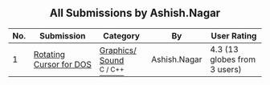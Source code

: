 ﻿<div align="center">

## All Submissions by Ashish\.Nagar

</div>

No.  | Submission | Category | By   | User Rating
---- | ---------- | -------- | ---- | -----------
1 | [Rotating Cursor for DOS<br />](https://github.com/Planet-Source-Code/ashish-nagar-rotating-cursor-for-dos__3-11514) | [Graphics/ Sound<br /><sup>C / C++</sup>](../ByCategory/graphics-sound__3-15.md) | Ashish\.Nagar | 4.3 (13 globes from 3 users)
